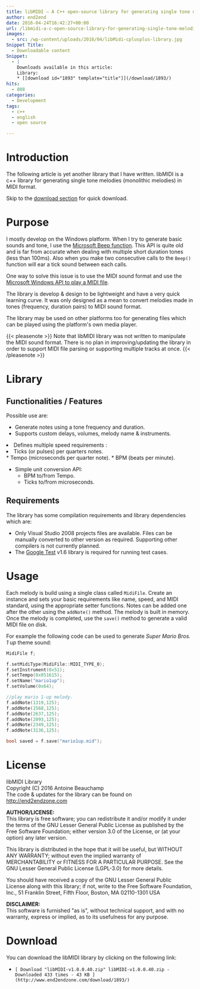 ```yaml
---
title: libMIDI – A C++ open-source library for generating single tone melodies in MIDI format
author: end2end
date: 2016-04-24T16:42:27+00:00
url: /libmidi-a-c-open-source-library-for-generating-single-tone-melodies-in-midi-format/
images:
  - src: /wp-content/uploads/2016/04/libMidi-cplusplus-library.jpg
Snippet Title:
  - Downloadable content
Snippet:
  - |
    Downloads available in this article:
    Library:
    * [[download id="1893" template="title"]](/download/1893/)
hits:
  - 808
categories:
  - Development
tags:
  - c++
  - english
  - open source

---
```

# Introduction

The following article is yet another library that I have written. libMIDI is a c++ library for generating single tone melodies (monolithic melodies) in MIDI format.<!--more-->

Skip to the [download section](#Download) for quick download.

# Purpose

I mostly develop on the Windows platform. When I try to generate basic sounds and tone, I use the [Microsoft Beep function](http://msdn.microsoft.com/en-ca/library/windows/desktop/ms679277(v=vs.85).aspx). This API is quite old and is far from accurate when dealing with multiple short duration tones (less than 100ms). Also when you make two consecutive calls to the `Beep()` function will ear a tick sound between each calls.

One way to solve this issue is to use the MIDI sound format and use the [Microsoft Windows API to play a MIDI file](http://msdn.microsoft.com/en-us/library/windows/desktop/dd743673(v=vs.85).aspx).

The library is develop & design to be lightweight and have a very quick learning curve. It was only designed as a mean to convert melodies made in tones (frequency, duration pairs) to MIDI sound format.

The library may be used on other platforms too for generating files which can be played using the platform's own media player.

{{< pleasenote >}}
  Note that libMIDI library was not written to manipulate the MIDI sound format. There is no plan in improving/updating the library in order to support MIDI file parsing or supporting multiple tracks at once.
{{< /pleasenote >}}


# Library

## Functionalities / Features

Possible use are:

* Generate notes using a tone frequency and duration.
* Supports custom delays, volumes, melody name & instruments.
<li>
  Defines multiple speed requirements : <li>
      Ticks (or pulses) per quarters notes.
    </li>
    * Tempo (microseconds per quarter note).
    * BPM (beats per minute).
</li>

  * Simple unit conversion API: 
      * BPM to/from Tempo.
      * Ticks to/from microseconds.

## Requirements

The library has some compilation requirements and library dependencies which are:

* Only Visual Studio 2008 projects files are available. Files can be manually converted to other version as required. Supporting other compilers is not currently planned.
* The [Google Test](http://github.com/google/googletest) v1.6 library is required for running test cases.

# Usage

Each melody is build using a single class called `MidiFile`. Create an instance and sets your basic requirements like name, speed, and MIDI standard, using the appropriate setter functions. Notes can be added one after the other using the `addNote()` method. The melody is built in memory. Once the melody is completed, use the `save()` method to generate a valid MIDI file on disk.

For example the following code can be used to generate _Super Mario Bros. 1 up_ theme sound:


```cpp
MidiFile f;

f.setMidiType(MidiFile::MIDI_TYPE_0);
f.setInstrument(0x51);
f.setTempo(0x051615);
f.setName("mario1up");
f.setVolume(0x64);

//play mario 1-up melody.
f.addNote(1319,125);
f.addNote(1568,125);
f.addNote(2637,125);
f.addNote(2093,125);
f.addNote(2349,125);
f.addNote(3136,125);

bool saved = f.save("mario1up.mid");
```


# License

libMIDI Library  
Copyright (C) 2016 Antoine Beauchamp  
The code & updates for the library can be found on http://end2endzone.com

**AUTHOR/LICENSE:**  
This library is free software; you can redistribute it and/or modify it under the terms of the GNU Lesser General Public License as published by the Free Software Foundation; either version 3.0 of the License, or (at your option) any later version.

This library is distributed in the hope that it will be useful, but WITHOUT ANY WARRANTY; without even the implied warranty of  
MERCHANTABILITY or FITNESS FOR A PARTICULAR PURPOSE. See the GNU  Lesser General Public License (LGPL-3.0) for more details.

You should have received a copy of the GNU Lesser General Public  
License along with this library; if not, write to the Free Software Foundation, Inc., 51 Franklin Street, Fifth Floor, Boston, MA 02110-1301 USA

**DISCLAIMER:**  
This software is furnished "as is", without technical support, and with no warranty, express or implied, as to its usefulness for any purpose.

# Download

You can download the libMIDI library by clicking on the following link:

  * 
		[ Download "libMIDI-v1.0.0.40.zip" libMIDI-v1.0.0.40.zip - Downloaded 433 times - 43 KB ](http://www.end2endzone.com/download/1893/)
